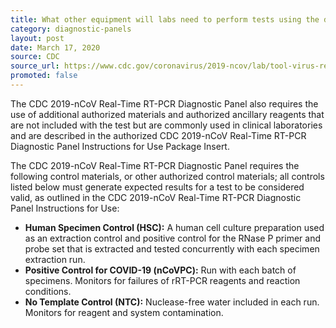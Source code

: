 ```yaml
---
title: What other equipment will labs need to perform tests using the diagnostic panel?
category: diagnostic-panels
layout: post
date: March 17, 2020
source: CDC
source_url: https://www.cdc.gov/coronavirus/2019-ncov/lab/tool-virus-requests.html
promoted: false
---
```


The CDC 2019-nCoV Real-Time RT-PCR Diagnostic Panel also requires the use of additional authorized materials and authorized ancillary reagents that are not included with the test but are commonly used in clinical laboratories and are described in the authorized CDC 2019-nCoV Real-Time RT-PCR Diagnostic Panel Instructions for Use Package Insert.

The CDC 2019-nCoV Real-Time RT-PCR Diagnostic Panel requires the following control materials, or other authorized control materials; all controls listed below must generate expected results for a test to be considered valid, as outlined in the CDC 2019-nCoV Real-Time RT-PCR Diagnostic Panel Instructions for Use:

* **Human Specimen Control (HSC):** A human cell culture preparation used as an extraction control and positive control for the RNase P primer and probe set that is extracted and tested concurrently with each specimen extraction run.
* **Positive Control for COVID-19 (nCoVPC):** Run with each batch of specimens.  Monitors for failures of rRT-PCR reagents and reaction conditions.
* **No Template Control (NTC):** Nuclease-free water included in each run.  Monitors for reagent and system contamination.
